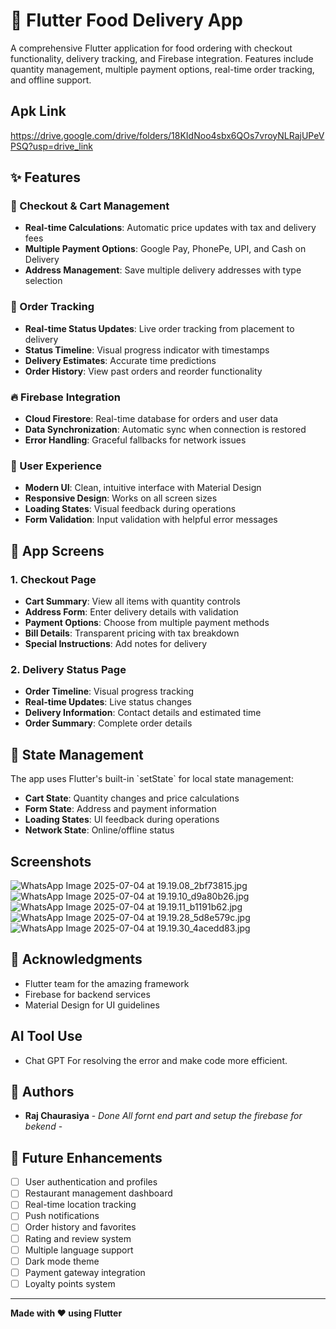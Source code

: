 # 🍕 Flutter Food Delivery App

A comprehensive Flutter application for food ordering with checkout functionality, delivery tracking, and Firebase integration. Features include quantity management, multiple payment options, real-time order tracking, and offline support.
## Apk Link
https://drive.google.com/drive/folders/18KIdNoo4sbx6QOs7vroyNLRajUPeVPSQ?usp=drive_link

## ✨ Features

### 🛒 Checkout & Cart Management
- **Real-time Calculations**: Automatic price updates with tax and delivery fees
- **Multiple Payment Options**: Google Pay, PhonePe, UPI, and Cash on Delivery
- **Address Management**: Save multiple delivery addresses with type selection

### 📱 Order Tracking
- **Real-time Status Updates**: Live order tracking from placement to delivery
- **Status Timeline**: Visual progress indicator with timestamps
- **Delivery Estimates**: Accurate time predictions
- **Order History**: View past orders and reorder functionality

### 🔥 Firebase Integration
- **Cloud Firestore**: Real-time database for orders and user data
- **Data Synchronization**: Automatic sync when connection is restored
- **Error Handling**: Graceful fallbacks for network issues

### 🎨 User Experience
- **Modern UI**: Clean, intuitive interface with Material Design
- **Responsive Design**: Works on all screen sizes
- **Loading States**: Visual feedback during operations
- **Form Validation**: Input validation with helpful error messages


## 📱 App Screens

### 1. Checkout Page
- **Cart Summary**: View all items with quantity controls
- **Address Form**: Enter delivery details with validation
- **Payment Options**: Choose from multiple payment methods
- **Bill Details**: Transparent pricing with tax breakdown
- **Special Instructions**: Add notes for delivery

### 2. Delivery Status Page
- **Order Timeline**: Visual progress tracking
- **Real-time Updates**: Live status changes
- **Delivery Information**: Contact details and estimated time
- **Order Summary**: Complete order details

## 🔄 State Management

The app uses Flutter's built-in \`setState\` for local state management:
- **Cart State**: Quantity changes and price calculations
- **Form State**: Address and payment information
- **Loading States**: UI feedback during operations
- **Network State**: Online/offline status

## Screenshots
![WhatsApp Image 2025-07-04 at 19.19.08_2bf73815.jpg](Screenshots/WhatsApp%20Image%202025-07-04%20at%2019.19.08_2bf73815.jpg)
![WhatsApp Image 2025-07-04 at 19.19.10_d9a80b26.jpg](Screenshots/WhatsApp%20Image%202025-07-04%20at%2019.19.10_d9a80b26.jpg)
![WhatsApp Image 2025-07-04 at 19.19.11_b1191b62.jpg](Screenshots/WhatsApp%20Image%202025-07-04%20at%2019.19.11_b1191b62.jpg)
![WhatsApp Image 2025-07-04 at 19.19.28_5d8e579c.jpg](Screenshots/WhatsApp%20Image%202025-07-04%20at%2019.19.28_5d8e579c.jpg)
![WhatsApp Image 2025-07-04 at 19.19.30_4acedd83.jpg](Screenshots/WhatsApp%20Image%202025-07-04%20at%2019.19.30_4acedd83.jpg)
## 🙏 Acknowledgments

- Flutter team for the amazing framework
- Firebase for backend services
- Material Design for UI guidelines
## AI Tool Use
- Chat GPT 
   For resolving the error and make code more efficient.

## 👥 Authors

- **Raj Chaurasiya** - *Done All fornt end part and setup the firebase for bekend* -



## 🔮 Future Enhancements

- [ ] User authentication and profiles
- [ ] Restaurant management dashboard
- [ ] Real-time location tracking
- [ ] Push notifications
- [ ] Order history and favorites
- [ ] Rating and review system
- [ ] Multiple language support
- [ ] Dark mode theme
- [ ] Payment gateway integration
- [ ] Loyalty points system

---

**Made with ❤️ using Flutter**
